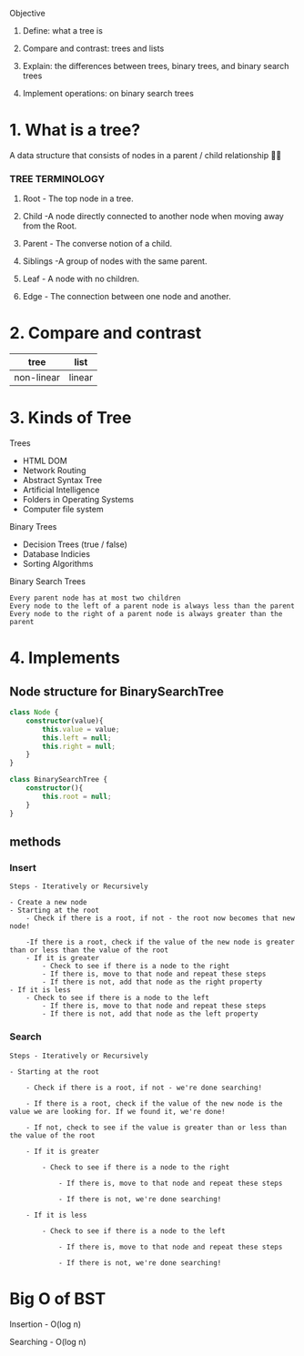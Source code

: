 
Objective

1. Define: what a tree is

2. Compare and contrast: trees and lists

3. Explain: the differences between trees, binary trees, and binary search trees

4. Implement operations: on binary search trees

# 1. What is a tree?

A data structure that consists of nodes in a parent / child relationship
👩‍👦


### TREE TERMINOLOGY

1. Root - The top node in a tree.

2. Child -A node directly connected to another node when moving away from the Root.

3. Parent - The converse notion of a child.

4. Siblings -A group of nodes with the same parent.

5. Leaf - A node with no children.

6. Edge - The connection between one node and another.

# 2. Compare and contrast


|tree|list|
|--|--|
|non-linear|linear|



# 3. Kinds of Tree

Trees

- HTML DOM
- Network Routing
- Abstract Syntax Tree
- Artificial Intelligence
- Folders in Operating Systems
- Computer file system

Binary Trees

- Decision Trees (true / false)
- Database Indicies
- Sorting Algorithms

Binary Search Trees

```
Every parent node has at most two children
Every node to the left of a parent node is always less than the parent
Every node to the right of a parent node is always greater than the parent
```


# 4. Implements

## Node structure for BinarySearchTree

```ts
class Node {
    constructor(value){
        this.value = value;
        this.left = null;
        this.right = null;
    }
}

class BinarySearchTree {
    constructor(){
        this.root = null;
    }
}
```

## methods

### Insert

```
Steps - Iteratively or Recursively

- Create a new node
- Starting at the root
    - Check if there is a root, if not - the root now becomes that new node!
    
    -If there is a root, check if the value of the new node is greater than or less than the value of the root
    - If it is greater 
        - Check to see if there is a node to the right
        - If there is, move to that node and repeat these steps
        - If there is not, add that node as the right property
- If it is less
    - Check to see if there is a node to the left
        - If there is, move to that node and repeat these steps
        - If there is not, add that node as the left property
```
### Search

```
Steps - Iteratively or Recursively

- Starting at the root

    - Check if there is a root, if not - we're done searching!

    - If there is a root, check if the value of the new node is the value we are looking for. If we found it, we're done!

    - If not, check to see if the value is greater than or less than the value of the root

    - If it is greater 

        - Check to see if there is a node to the right

            - If there is, move to that node and repeat these steps

            - If there is not, we're done searching!

    - If it is less

        - Check to see if there is a node to the left

            - If there is, move to that node and repeat these steps

            - If there is not, we're done searching!
```

# Big O of BST

Insertion - O(log n)

Searching - O(log n)